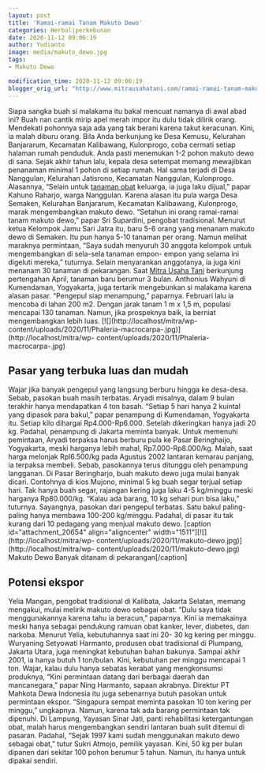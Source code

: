 ```yaml
---
layout: post
title: 'Ramai-ramai Tanam Makuto Dewo'
categories: Herbal|perkebunan
date: 2020-11-12 09:06:19
author: Yudianto
image: media/makuto_dewo.jpg
tags:
- Makuto Dewo

modification_time: 2020-11-12 09:06:19
blogger_orig_url: "http://www.mitrausahatani.com/ramai-ramai-tanam-makuto-dewo.html"
---
```


Siapa sangka buah si malakama itu bakal mencuat namanya di awal abad ini? Buah
nan cantik mirip apel merah impor itu dulu tidak dilirik orang. Mendekati
pohonnya saja ada yang tak berani karena takut keracunan. Kini, ia malah
diburu orang. Bila Anda berkunjung ke Desa Kemusu, Kelurahan Banjararum,
Kecamatan Kalibawang, Kulonprogo, coba cermati setiap halaman rumah penduduk.
Anda pasti menemukan 1-2 pohon makuto dewo di sana. Sejak akhir tahun lalu,
kepala desa setempat memang mewajibkan penanaman minimal 1 pohon di setiap
rumah. Hal sama terjadi di Desa Nanggulan, Kelurahan Jatisrono, Kecamatan
Nanggulan, Kulonprogo. Alasannya, “Selain untuk [tanaman
obat](https://www.mitrausahatani.com/kesehatan "tanaman obat") keluarga, ia juga laku
dijual,” papar Kahuno Raharjo, warga Nanggulan. Karena alasan itu pula warga
Desa Semaken, Kelurahan Banjararum, Kecamatan Kalibawang, Kulonprogo, marak
mengembangkan makuto dewo. “Setahun ini orang ramai-ramai tanam makuto dewo,”
papar Sri Supardini, pengobat tradisional. Menurut ketua Kelompok Jamu Sari
Jatra itu, baru 5-6 orang yang menanam makuto dewo di Semaken. Itu pun hanya
5-10 tanaman per orang. Namun melihat maraknya permintaan, “Saya sudah
menyuruh 30 anggota kelompok untuk mengembangkan di sela-sela tanaman empon-
empon yang selama ini digeluti mereka,” tuturnya. Selain menyarankan
anggotanya, ia juga kini menanam 30 tanaman di pekarangan. Saat [Mitra Usaha
Tani](https://www.mitrausahatani.com) berkunjung pertengahan April, tanaman baru
berumur 3 bulan. Anthonius Wahyuni di Kumendaman, Yogyakarta, juga tertarik
mengebunkan si malakama karena alasan pasar. “Pengepul siap menampung,”
paparnya. Februari lalu ia mencoba di lahan 200 m2. Dengan jarak tanam 1 m x
1,5 m, populasi mencapai 130 tanaman. Namun, jika prospeknya baik, ia berniat
mengembangkan lebih luas. [![](http://localhost/mitra/wp-
content/uploads/2020/11/Phaleria-macrocarpa-.jpg)](http://localhost/mitra/wp-
content/uploads/2020/11/Phaleria-macrocarpa-.jpg)

## Pasar yang terbuka luas dan mudah

Wajar jika banyak pengepul yang langsung berburu hingga ke desa-desa. Sebab,
pasokan buah masih terbatas. Aryadi misalnya, dalam 9 bulan terakhir hanya
mendapatkan 4 ton basah. “Setiap 5 hari hanya 2 kuintal yang dipasok para
bakul,” papar penampung di Kumendaman, Yogyakarta itu. Setiap kilo dihargai
Rp4.000-Rp6.000. Setelah dikeringkan hanya jadi 20 kg. Padahal, penampung di
Jakarta meminta banyak. Untuk memenuhi pemintaan, Aryadi terpaksa harus
berburu pula ke Pasar Beringhaijo, Yogyakarta, meski harganya lebih mahal,
Rp7.000-Rp8.000/kg. Malah, saat harga melonjak Rpl6.500/kg pada Agustus 2002
lantaran kemarau panjang, ia terpaksa membeli. Sebab, pasokannya terus
ditunggu oleh penampung langganan. Di Pasar Beringharjo, buah makuto dewo juga
mulai banyak dicari. Contohnya di kios Mujono, minimal 5 kg buah segar terjual
setiap hari. Tak hanya buah segar, rajangan kering juga laku 4-5 kg/minggu
meski harganya Rp80.000/kg. “Kalau ada barang, 10 kg sehari pun bisa laku,”
tuturnya. Sayangnya, pasokan dari pengepul terbatas. Satu bakul paling-paling
hanya membawa 100-200 kg/minggu. Padahal, di pasar itu tak kurang dari 10
pedagang yang menjual makuto dewo. [caption id="attachment_20654"
align="aligncenter" width="1511"][![](http://localhost/mitra/wp-
content/uploads/2020/11/makuto-dewo.jpg)](http://localhost/mitra/wp-
content/uploads/2020/11/makuto-dewo.jpg) Makuto Dewo Banyak ditanam di
pekarangan[/caption]

## Potensi ekspor

Yelia Mangan, pengobat tradisional di Kalibata, Jakarta Selatan, memang
mengakui, mulai melirik makuto dewo sebagai obat. “Dulu saya tidak
menggunakannya karena tahu ia beracun,” paparnya. Kini ia memakainya meski
hanya sebagai pendukung ramuan obat kanker, lever, diabetes, dan narkoba.
Menurut Yelia, kebutuhannya saat ini 20- 30 kg kering per minggu. Wuryaning
Setyowati Harmanto, produsen obat tradisional di Plumpang, Jakarta Utara, juga
meningkat kebutuhan bahan bakunya. Sampai akhir 2001, ia hanya butuh 1
ton/bulan. Kini, kebutuhan per minggu mencapai 1 ton. Wajar, kalau dulu hanya
sebatas kerabat yang mengkonsumsi produknya, “Kini permintaan datang dari
berbagai daerah dan mancanegara,” papar Ning Harmanto, sapaan akrabnya.
Direktur PT Mahkota Dewa Indonesia itu juga sebenarnya butuh pasokan untuk
permintaan ekspor. “Singapura sempat meminta pasokan 10 ton kering per
minggu,” ungkapnya. Namun, karena tak ada barang permintaan tak dipenuhi. Di
Lampung, Yayasan Sinar Jati, panti rehabilitasi ketergantungan obat, malah
harus mengembangkan sendiri lantaran buah sulit ditemui di pasaran. Padahal,
“Sejak 1997 kami sudah menggunakan makuto dewo sebagai obat,” tutur Sukri
Atmojo, pemilik yayasan. Kini, 50 kg per bulan dipanen dari sekitar 100 pohon
berumur 5 tahun. Namun, itu hanya untuk dipakai sendiri.


